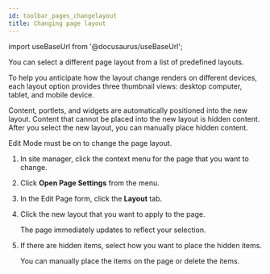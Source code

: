 ```yaml
---
id: toolbar_pages_changelayout
title: Changing page layout
---
```

import useBaseUrl from '@docusaurus/useBaseUrl';



You can select a different page layout from a list of predefined layouts.

To help you anticipate how the layout change renders on different devices, each layout option provides three thumbnail views: desktop computer, tablet, and mobile device.

Content, portlets, and widgets are automatically positioned into the new layout. Content that cannot be placed into the new layout is hidden content. After you select the new layout, you can manually place hidden content.

Edit Mode must be on to change the page layout.

1.  In site manager, click the context menu for the page that you want to change.

2.  Click **Open Page Settings** from the menu.

3.  In the Edit Page form, click the **Layout** tab.

4.  Click the new layout that you want to apply to the page.

    The page immediately updates to reflect your selection.

5.  If there are hidden items, select how you want to place the hidden items.

    You can manually place the items on the page or delete the items.


